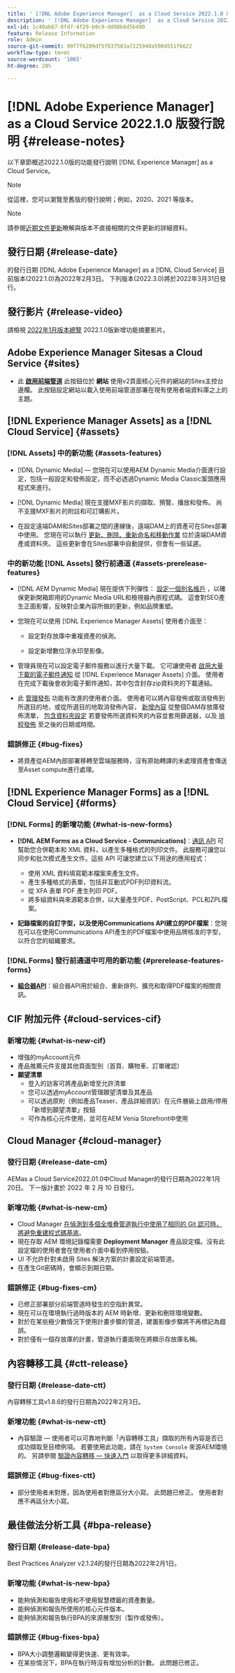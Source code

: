 ```yaml
---
title: ' [!DNL Adobe Experience Manager]  as a Cloud Service 2022.1.0 版發行說明。'
description: ' [!DNL Adobe Experience Manager]  as a Cloud Service 2022.1.0 版發行說明。'
exl-id: 1c40ab67-8fd7-4f29-b8c9-dd98b6d5b490
feature: Release Information
role: Admin
source-git-commit: 90f7f6209df5f837583a7225940a5984551f6622
workflow-type: tm+mt
source-wordcount: '1065'
ht-degree: 28%

---
```


# [!DNL Adobe Experience Manager] as a Cloud Service 2022.1.0 版發行說明 {#release-notes}

以下章節概述2022.1.0版的功能發行說明 [!DNL Experience Manager] as a Cloud Service。

>[!NOTE]
>
>從這裡，您可以瀏覽至舊版的發行說明；例如，2020、2021 等版本。

>[!NOTE]
>
>請參閱[近期文件更新](https://experienceleague.adobe.com/docs/experience-manager-release-information/aem-release-updates/doc-updates/documentation-updates.html)瞭解與版本不直接相關的文件更新的詳細資料。

## 發行日期 {#release-date}

的發行日期 [!DNL Adobe Experience Manager] as a [!DNL Cloud Service] 目前版本(2022.1.0)為2022年2月3日。
下列版本(2022.3.0)將於2022年3月31日發行。

## 發行影片 {#release-video}

請檢視 [2022年1月版本總覽](https://video.tv.adobe.com/v/340120) 2022.1.0版新增功能摘要影片。

## Adobe Experience Manager Sitesas a Cloud Service {#sites}

* 此 **[啟用前端管道](/help/sites-cloud/administering/site-creation/enable-front-end-pipeline.md)** 此按鈕位於 **網站** 使用v2頁面核心元件的網站的Sites主控台邊欄。 此按鈕設定網站以載入使用前端管道部署在現有使用者端資料庫之上的主題。

## [!DNL Experience Manager Assets] as a [!DNL Cloud Service] {#assets}

### [!DNL Assets] 中的新功能 {#assets-features}

* [!DNL Dynamic Media]  — 您現在可以使用AEM Dynamic Media介面進行設定，包括一般設定和發佈設定，而不必透過Dynamic Media Classic案頭應用程式來進行。

* [!DNL Dynamic Media] 現在支援MXF影片的擷取、預覽、播放和發佈。 尚不支援MXF影片的附註和可訂購影片。

* 在設定遠端DAM和Sites部署之間的連線後，遠端DAM上的資產可在Sites部署中使用。 您現在可以執行 [更新、刪除、重新命名和移動作業](/help/assets/use-assets-across-connected-assets-instances.md) 位於遠端DAM資產或資料夾。 這些更新會在Sites部署中自動提供，但會有一些延遲。

### 中的新功能 [!DNL Assets] 發行前通道 {#assets-prerelease-features}

* [!DNL AEM Dynamic Media] 現在提供下列彈性： [設定一個別名帳戶](/help/assets/dynamic-media/dm-alias-account.md) ，以確保更新開箱即用的Dynamic Media URL和檢視器內嵌程式碼。 這會對SEO產生正面影響，反映對企業內容所做的更新，例如品牌重塑。

* 您現在可以使用 [!DNL Experience Manager Assets] 使用者介面至：

   * 設定對存放庫中重複資產的偵測。

   * 設定新增數位浮水印至影像。

* 管理員現在可以設定電子郵件服務以進行大量下載。 它可讓使用者 [啟用大量下載的電子郵件通知](/help/assets/download-assets-from-aem.md#enable-email-notifications-for-large-downloads) 從 [!DNL Experience Manager Assets] 介面。 使用者在完成下載後會收到電子郵件通知，其中包含封存zip資料夾的下載連結。


* 此 [管理發布](/help/assets/manage-publication.md) 功能有改進的使用者介面。 使用者可以將內容發佈或取消發佈到所選目的地，或從所選目的地取消發佈內容， [新增內容](/help/assets/manage-publication.md#add-content) 從整個DAM存放庫發佈清單， [包含資料夾設定](/help/assets/manage-publication.md#include-folder-settings) 若要發佈所選資料夾的內容並套用篩選器，以及 [排程發佈](/help/assets/manage-publication.md#publish-assets-later) 至之後的日期或時間。

### 錯誤修正 {#bug-fixes}

* 將資產從AEM內部部署移轉至雲端服務時，沒有原始轉譯的未處理資產會傳送至Asset compute進行處理。

## [!DNL Experience Manager Forms] as a [!DNL Cloud Service] {#forms}

### [!DNL Forms] 的新增功能 {#what-is-new-forms}

* **[!DNL AEM Forms as a Cloud Service - Communications]**：[通訊 API](https://experienceleague.adobe.com/docs/experience-manager-forms-cloud-service/forms/using-communications/aem-forms-cloud-service-communications.html) 可幫助您合併範本和 XML 資料，以產生多種格式的列印文件。 此服務可讓您以同步和批次模式產生文件。這些 API 可讓您建立以下用途的應用程式：

   * 使用 XML 資料填寫範本檔案來產生文件。
   * 產生多種格式的表單，包括非互動式PDF列印資料流。
   * 從 XFA 表單 PDF 產生列印 PDF。
   * 將多組資料與來源範本合併，以大量產生PDF、PostScript、PCL和ZPL檔案。

* **記錄檔案的自訂字型，以及使用Communications API建立的PDF檔案**：您現在可以在使用Communications API產生的PDF檔案中使用品牌核准的字型，以符合您的組織要求。

### [!DNL Forms] 發行前通道中可用的新功能 {#prerelease-features-forms}

* **[組合器API](https://www.adobe.io/experience-manager-forms-cloud-service-developer-reference/references/assembler-sync/)**：組合器API用於組合、重新排列、擴充和取得PDF檔案的相關資訊。


## CIF 附加元件 {#cloud-services-cif}

### 新增功能 {#what-is-new-cif}

* 增強的myAccount元件
* 產品推薦元件支援其他頁面型別（首頁、購物車、訂單確認）
* **願望清單**
   * 登入的訪客可將產品新增至允許清單
   * 您可以透過myAccount管理願望清單及其產品
   * 可以透過原則（例如產品Teaser、產品詳細資訊）在元件層級上啟用/停用「新增到願望清單」按鈕
   * 可作為核心元件使用，並可在AEM Venia Storefront中使用

<!-- Image was not found during PR validation despite correct path ![Wishlist](/help/assets/CIF/wantlist.png) -->

## Cloud Manager {#cloud-manager}

### 發行日期 {#release-date-cm}

AEMas a Cloud Service2022.01.0中Cloud Manager的發行日期為2022年1月20日。 下一版計畫於 2022 年 2 月 10 日發行。

### 新增功能 {#what-is-new-cm}

* Cloud Manager [在偵測到多個全堆疊管道執行中使用了相同的 Git 認可時，將避免重建程式碼基底](/help/implementing/cloud-manager/getting-access-to-aem-in-cloud/setting-up-project.md#build-artifact-reuse)。
* 現在存取 AEM 環境記錄檔需要 **Deployment Manager** 產品設定檔。沒有此設定檔的使用者會在使用者介面中看到停用按鈕。
* UI 不允許針對未啟用 Sites 解決方案的計畫設定前端管道。
* 在產生Git密碼時，會顯示到期日期。

### 錯誤修正 {#bug-fixes-cm}

* 已修正部署部分前端管道時發生的空指針異常。
* 現在可以在環境執行過時版本的 AEM 時新增、更新和刪除環境變數。
* 對於在某些極少數情況下使用計畫步驟的管道，建置影像步驟將不再標記為錯誤。
* 對於僅有一個存放庫的計畫，管道執行畫面現在將顯示存放庫名稱。

## 內容轉移工具 {#ctt-release}

### 發行日期 {#release-date-ctt}

內容轉移工具v1.8.6的發行日期為2022年2月3日。

### 新增功能 {#what-is-new-ctt}

* 內容驗證 — 使用者可以可靠地判斷「內容轉移工具」擷取的所有內容是否已成功擷取至目標例項。 若要使用此功能，請在 `System Console` 來源AEM環境的。 另請參閱 [驗證內容轉移 — 快速入門](https://experienceleague.adobe.com/docs/experience-manager-cloud-service/content/migration-journey/cloud-migration/content-transfer-tool/validating-content-transfers.html#getting-started) 以取得更多詳細資料。

### 錯誤修正 {#bug-fixes-ctt}

* 部分使用者未對應，因為使用者對應區分大小寫。 此問題已修正。 使用者對應不再區分大小寫。

## 最佳做法分析工具 {#bpa-release}

### 發行日期 {#release-date-bpa}

Best Practices Analyzer v2.1.24的發行日期為2022年2月1日。

### 新增功能 {#what-is-new-bpa}

* 能夠偵測和報告使用和不使用智慧標籤的資產數量。
* 能夠偵測和報告所使用的核心元件版本。
* 能夠偵測和報告執行BPA的來源層型別（製作或發佈）。

### 錯誤修正 {#bug-fixes-bpa}

* BPA大小調整邏輯變得更快速、更有效率。
* 在某些情況下，BPA在執行時沒有增加分析的計數。 此問題已修正。
